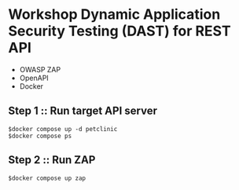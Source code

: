 # Workshop Dynamic Application Security Testing (DAST) for REST API
* OWASP ZAP
* OpenAPI
* Docker


## Step 1 :: Run target API server
```
$docker compose up -d petclinic
$docker compose ps
```

## Step 2 :: Run ZAP
```
$docker compose up zap
```